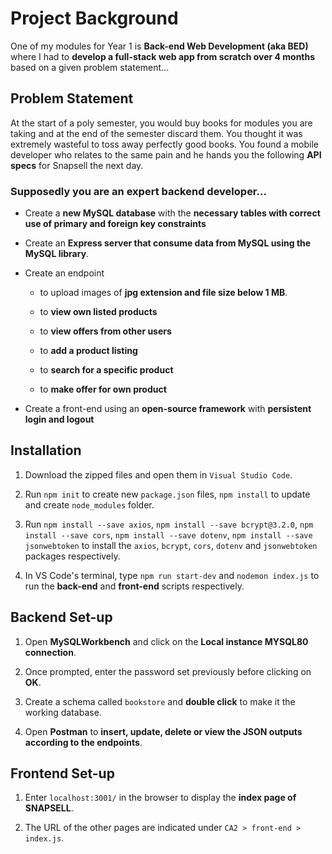 # Project Background
One of my modules for Year 1 is **Back-end Web Development (aka BED)** where I had to **develop a full-stack web app from scratch over 4 months** based on a given problem statement...

## Problem Statement

At the start of a poly semester, you would buy books for modules you are taking and at the end of the semester discard them. You thought it was extremely wasteful to toss away perfectly good books. You found a mobile developer who relates to the same pain and he hands you the following **API specs** for Snapsell the next day. 

### Supposedly you are an expert backend developer...

- Create a **new MySQL database** with the **necessary tables with correct use of primary and foreign key constraints**

- Create an **Express server that consume data from MySQL using the MySQL library**.

- Create an endpoint 

  - to upload images of **jpg extension and file size below 1 MB**.
  
  - to **view own listed products**
  
  -	to **view offers from other users**
  
  -	to **add a product listing**  
  
  -	to **search for a specific product**
  
  -	to **make offer for own product**
  
- Create a front-end using an **open-source framework** with **persistent login and logout**

## Installation 

1. Download the zipped files and open them in `Visual Studio Code`.

2. Run `npm init` to create new `package.json` files, `npm install` to update and create `node_modules` folder. 

3. Run `npm install --save axios`, `npm install --save bcrypt@3.2.0`, `npm install --save cors`, `npm install --save dotenv`, `npm install --save jsonwebtoken` to install the `axios`, `bcrypt`, `cors`, `dotenv` and `jsonwebtoken` packages respectively. 
    
4. In VS Code's terminal, type `npm run start-dev` and `nodemon index.js` to run the **back-end** and **front-end** scripts respectively.

## Backend Set-up

1. Open **MySQLWorkbench** and click on the **Local instance MYSQL80 connection**. 

2. Once prompted, enter the password set previously before clicking on **OK**. 

3. Create a schema called `bookstore` and **double click** to make it the working database.

4. Open **Postman** to **insert, update, delete or view the JSON outputs according to the endpoints**.

## Frontend Set-up

1. Enter `localhost:3001/` in the browser to display the **index page of SNAPSELL**.

2. The URL of the other pages are indicated under `CA2 > front-end > index.js`. 
